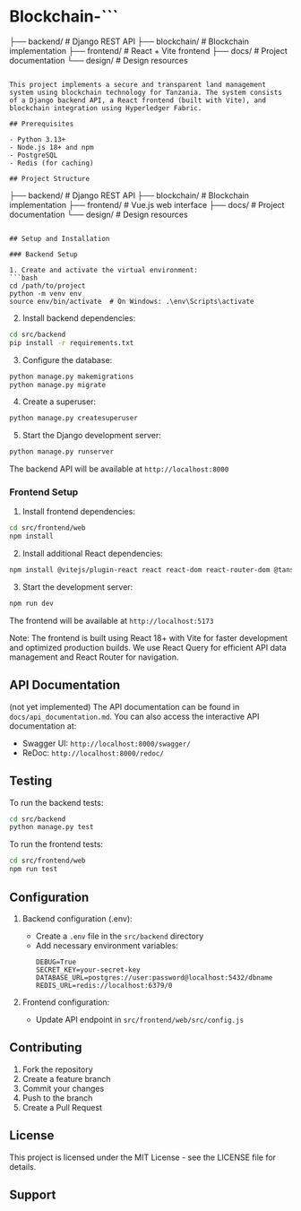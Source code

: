 # Blockchain-```
├── backend/          # Django REST API
├── blockchain/       # Blockchain implementation
├── frontend/        # React + Vite frontend
├── docs/            # Project documentation
└── design/          # Design resources
```and Management System

This project implements a secure and transparent land management system using blockchain technology for Tanzania. The system consists of a Django backend API, a React frontend (built with Vite), and blockchain integration using Hyperledger Fabric.

## Prerequisites

- Python 3.13+
- Node.js 18+ and npm
- PostgreSQL
- Redis (for caching)

## Project Structure

```
├── backend/          # Django REST API
├── blockchain/       # Blockchain implementation
├── frontend/         # Vue.js web interface
├── docs/            # Project documentation
└── design/          # Design resources
```

## Setup and Installation

### Backend Setup

1. Create and activate the virtual environment:
```bash
cd /path/to/project
python -m venv env
source env/bin/activate  # On Windows: .\env\Scripts\activate
```

2. Install backend dependencies:
```bash
cd src/backend
pip install -r requirements.txt
```

3. Configure the database:
```bash
python manage.py makemigrations
python manage.py migrate
```

4. Create a superuser:
```bash
python manage.py createsuperuser
```

5. Start the Django development server:
```bash
python manage.py runserver
```

The backend API will be available at `http://localhost:8000`

### Frontend Setup

1. Install frontend dependencies:
```bash
cd src/frontend/web
npm install
```

2. Install additional React dependencies:
```bash
npm install @vitejs/plugin-react react react-dom react-router-dom @tanstack/react-query axios
```

3. Start the development server:
```bash
npm run dev
```

The frontend will be available at `http://localhost:5173`

Note: The frontend is built using React 18+ with Vite for faster development and optimized production builds. We use React Query for efficient API data management and React Router for navigation.

## API Documentation
(not yet implemented)
The API documentation can be found in `docs/api_documentation.md`. You can also access the interactive API documentation at:
- Swagger UI: `http://localhost:8000/swagger/`
- ReDoc: `http://localhost:8000/redoc/`

## Testing

To run the backend tests:
```bash
cd src/backend
python manage.py test
```

To run the frontend tests:
```bash
cd src/frontend/web
npm run test
```

## Configuration

1. Backend configuration (.env):
   - Create a `.env` file in the `src/backend` directory
   - Add necessary environment variables:
     ```
     DEBUG=True
     SECRET_KEY=your-secret-key
     DATABASE_URL=postgres://user:password@localhost:5432/dbname
     REDIS_URL=redis://localhost:6379/0
     ```

2. Frontend configuration:
   - Update API endpoint in `src/frontend/web/src/config.js`

## Contributing

1. Fork the repository
2. Create a feature branch
3. Commit your changes
4. Push to the branch
5. Create a Pull Request

## License

This project is licensed under the MIT License - see the LICENSE file for details.

## Support


